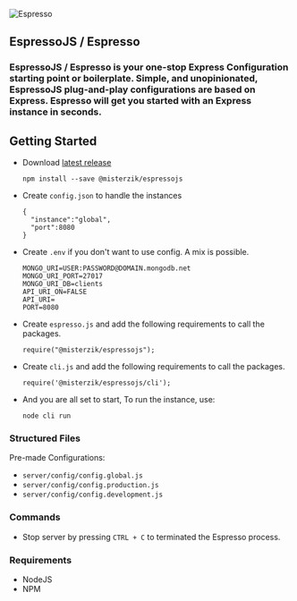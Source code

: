 ![Espresso](https://raw.githubusercontent.com/misterzik/Espresso.js/main/espresso.png)

## EspressoJS / Espresso

### EspressoJS / Espresso is your one-stop Express Configuration starting point or boilerplate. Simple, and unopinionated, EspressoJS plug-and-play configurations are based on Express. Espresso will get you started with an Express instance in seconds.

## Getting Started

- Download [latest release](https://github.com/misterzik/Espresso.js/packages/364567)

  `npm install --save @misterzik/espressojs`

- Create `config.json` to handle the instances

  ```
  {
    "instance":"global",
    "port":8080
  }
  ```

- Create `.env` if you don't want to use config. A mix is possible.

  ```
  MONGO_URI=USER:PASSWORD@DOMAIN.mongodb.net
  MONGO_URI_PORT=27017
  MONGO_URI_DB=clients
  API_URI_ON=FALSE
  API_URI=
  PORT=8080
  ```

- Create `espresso.js` and add the following requirements to call the packages.

  ```
  require("@misterzik/espressojs");
  ```

- Create `cli.js` and add the following requirements to call the packages.

  ```
  require('@misterzik/espressojs/cli');
  ```

- And you are all set to start, To run the instance, use:
  ```
  node cli run
  ```


### Structured Files

  Pre-made Configurations:

  - `server/config/config.global.js`
  - `server/config/config.production.js`
  - `server/config/config.development.js`

### Commands

- Stop server by pressing `CTRL + C` to terminated the Espresso process.

### Requirements

- NodeJS
- NPM
